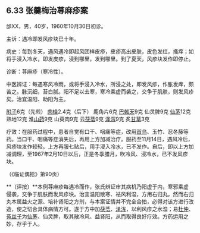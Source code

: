 ## 6.33 张羹梅治荨麻疹案

邰XX，男，40岁，1960年10月30日初诊。

主诉：遇冷即发风疹块已十年。

病史：每到冬天，遇风遇冷即起风团样皮疹，皮疹高出皮肤，皮色发红，搔痒；如将手浸入冷水，即发皮疹，浸到哪里，发到哪里。到了夏天，风疹块发作即停止。

诊断：荨麻疹（寒冷性）。

中医辨证：每遇寒风冷雨，或将手浸入冷水，所浸之处，即发风疹，作胀发痒，颇苦之。脉沉细，苔白腻。阳不足以去寒，寒冷乘虚而袭之，交争于肌肤，则发风疹矣。治宜温阳、助阳为主。

[附子](https://www.gmzyjc.com/read/bc/bc07-0.1.0.0.0.md)6克（先煎） [肉桂](https://www.gmzyjc.com/read/bc/bc07-0.3.0.0.0.md)2.4克（后下） 鹿角片6克 [巴戟天](https://www.gmzyjc.com/read/bc/bc17-0.2.2.0.0.md)9克 仙灵脾9克 [仙茅](https://www.gmzyjc.com/read/bc/bc17-0.2.6.0.0.md)12克 熟地12克 淮[山药](https://www.gmzyjc.com/read/bc/bc17-0.1.6.0.0.md)9克 山萸肉9克 云[茯苓](https://www.gmzyjc.com/read/bc/bc05-0.0.1.0.0.md)9克 [泽泻](https://www.gmzyjc.com/read/bc/bc05-0.0.4.0.0.md)9克 炙[甘草](https://www.gmzyjc.com/read/bc/bc17-0.1.8.0.0.md)3克

疗效：在服药过程中，患者自觉有口干、咽痛等症，改用[首乌](https://www.gmzyjc.com/read/bc/bc17-0.3.2.0.0.md)、玉竹、忍冬藤等药。当口干、咽痛等症消失后，再用上方加减治疗。服药至11月14日，遇风冷后，风疹块发作较轻。上方再服七贴后，用手浸入冷水，已不发作。自后，即以上方加减调理，至1967年2月10日以后，正是冬季腊月，吹冷风、浸冷水，已不发风疹块。

（《临证偶拾》第90页）

**〔评按〕**本例荨麻疹每遇冷而作，张氏辨证审其病机乃阳虚于内，寒邪乘虚侵袭，交争于肌肤而发风疹块。治宜温阳散寒、袪风利湿，方用右归丸。然而右归丸本属益火之源、培补肾阳之方剂，与本案证情并不完全合拍，必得对该方进行改造，使之切合具体病情方可。遂于方中加[茯苓](https://www.gmzyjc.com/read/bc/bc05-0.0.1.0.0.md)、[泽泻](https://www.gmzyjc.com/read/bc/bc05-0.0.4.0.0.md)，以利风疹之水湿；易[杜仲](https://www.gmzyjc.com/read/bc/bc17-0.2.10.0.0.md)、[菟丝子](https://www.gmzyjc.com/read/bc/bc17-0.2.7.0.0.md)为[仙茅](https://www.gmzyjc.com/read/bc/bc17-0.2.6.0.0.md)、仙灵脾，取其散冷风、益肾阳，从而取得良好疗效。方药运用之妙，存乎于人。
